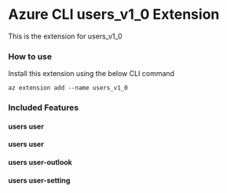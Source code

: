 # Azure CLI users_v1_0 Extension #
This is the extension for users_v1_0

### How to use ###
Install this extension using the below CLI command
```
az extension add --name users_v1_0
```

### Included Features ###
#### users user ####
#### users user ####
#### users user-outlook ####
#### users user-setting ####